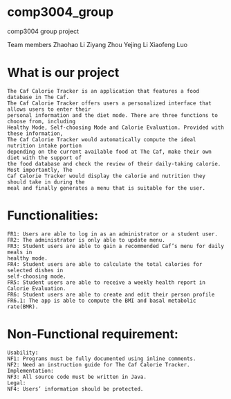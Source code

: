 # comp3004_group
comp3004 group project

Team members
Zhaohao Li
Ziyang Zhou 
Yejing Li 
Xiaofeng Luo

# What is our project
    The Caf Calorie Tracker is an application that features a food database in The Caf.
    The Caf Calorie Tracker offers users a personalized interface that allows users to enter their
    personal information and the diet mode. There are three functions to choose from, including
    Healthy Mode, Self-choosing Mode and Calorie Evaluation. Provided with these information,
    The Caf Calorie Tracker would automatically compute the ideal nutrition intake portion
    depending on the current available food at The Caf, make their own diet with the support of
    the food database and check the review of their daily-taking calorie. Most importantly, The
    Caf Calorie Tracker would display the calorie and nutrition they should take in during the
    meal and finally generates a menu that is suitable for the user.


# Functionalities:
    FR1: Users are able to log in as an administrator or a student user.
    FR2: The administrator is only able to update menu.
    FR3: Student users are able to gain a recommended Caf’s menu for daily meals in
    healthy mode.
    FR4: Student users are able to calculate the total calories for selected dishes in
    self-choosing mode.
    FR5: Student users are able to receive a weekly health report in Calorie Evaluation.
    FR6: Student users are able to create and edit their person profile
    FR6.1: The app is able to compute the BMI and basal metabolic rate(BMR).
    
# Non-Functional requirement:
    Usability:
    NF1: Programs must be fully documented using inline comments.
    NF2: Need an instruction guide for The Caf Calorie Tracker.
    Implementation:
    NF3: All source code must be written in Java.
    Legal:
    NF4: Users’ information should be protected.
